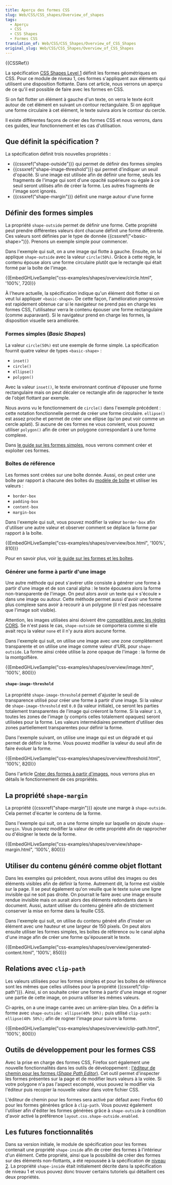 ```yaml
---
title: Aperçu des formes CSS
slug: Web/CSS/CSS_shapes/Overview_of_shapes
tags:
  - Aperçu
  - CSS
  - CSS Shapes
  - Formes CSS
translation_of: Web/CSS/CSS_Shapes/Overview_of_CSS_Shapes
original_slug: Web/CSS/CSS_Shapes/Overview_of_CSS_Shapes
---
```


{{CSSRef}}

La spécification [CSS Shapes Level 1](https://www.w3.org/TR/css-shapes/) définit les formes géométriques en CSS. Pour ce module de niveau 1, ces formes s'appliquent aux éléments qui utilisent une disposition flottante. Dans cet article, nous verrons un aperçu de ce qu'il est possible de faire avec les formes en CSS.

Si on fait flotter un élément à gauche d'un texte, on verra le texte écrit autour de cet élément en suivant un contour rectangulaire. Si on applique une forme circulaire à cet élément, le texte suivra alors le contour du cercle.

Il existe différentes façons de créer des formes CSS et nous verrons, dans ces guides, leur fonctionnement et les cas d'utilisation.

## Que définit la spécification ?

La spécification définit trois nouvelles propriétés :

- {{cssxref("shape-outside")}} qui permet de définir des formes simples
- {{cssxref("shape-image-threshold")}} qui permet d'indiquer un seuil d'opacité. Si une image est utilisée afin de définir une forme, seuls les fragments de l'image qui sont d'une opacité supérieure ou égale à ce seuil seront utilisés afin de créer la forme. Les autres fragments de l'image sont ignorés.
- {{cssxref("shape-margin")}} définit une marge autour d'une forme

## Définir des formes simples

La propriété `shape-outside` permet de définir une forme. Cette propriété peut prendre différentes valeurs dont chacune définit une forme différente. Ces valeurs sont définies par le type de donnée {{cssxref("&lt;basic-shape&gt;")}}. Prenons un exemple simple pour commencer.

Dans l'exemple qui suit, on a une image qui flotte à gauche. Ensuite, on lui applique `shape-outside` avec la valeur `circle(50%)`. Grâce à cette règle, le contenu épouse alors une forme circulaire plutôt que le rectangle qui était formé par la boîte de l'image.

{{EmbedGHLiveSample("css-examples/shapes/overview/circle.html", '100%', 720)}}

À l'heure actuelle, la spécification indique qu'un élément doit flotter si on veut lui appliquer `<basic-shape>`. De cette façon, l'amélioration progressive est rapidement obtenue car si le navigateur ne prend pas en charge les formes CSS, l'utilisateur verra le contenu épouser une forme rectangulaire (comme auparavant). Si le navigateur prend en charge les formes, la disposition visuelle sera améliorée.

### Formes simples (_Basic Shapes_)

La valeur `circle(50%)` est une exemple de forme simple. La spécification fournit quatre valeur de types `<basic-shape>` :

- `inset()`
- `circle()`
- `ellipse()`
- `polygon()`

Avec la valeur `inset()`, le texte environnant continue d'épouser une forme rectangulaire mais on peut décaler ce rectangle afin de rapprocher le texte de l'objet flottant par exemple.

Nous avons vu le fonctionnement de `circle()` dans l'exemple précédent : cette notation fonctionnelle permet de créer une forme circulaire. `ellipse()` est assez proche et permet de créer une ellipse (qu'on peut voir comme un cercle aplati). Si aucune de ces formes ne vous convient, vous pouvez utiliser `polygon()` afin de créer un polygone correspondant à une forme complexe.

Dans [le guide sur les formes simples](/fr/docs/Web/CSS/CSS_Shapes/Formes_simples), nous verrons comment créer et exploiter ces formes.

### Boîtes de référence

Les formes sont créées sur une boîte donnée. Aussi, on peut créer une boîte par rapport à chacune des boîtes du [modèle de boîte](/fr/docs/Apprendre/CSS/Introduction_%C3%A0_CSS/Le_mod%C3%A8le_de_bo%C3%AEte) et utiliser les valeurs :

- `border-box`
- `padding-box`
- `content-box`
- `margin-box`

Dans l'exemple qui suit, vous pouvez modifier la valeur `border-box` afin d'utiliser une autre valeur et observer comment se déplace la forme par rapport à la boîte.

{{EmbedGHLiveSample("css-examples/shapes/overview/box.html", '100%', 810)}}

Pour en savoir plus, voir [le guide sur les formes et les boîtes](/fr/docs/Web/CSS/CSS_Shapes/Shapes_From_Box_Values).

### Générer une forme à partir d'une image

Une autre méthode qui peut s'avérer utile consiste à générer une forme à partir d'une image et de son canal alpha : le texte épousera alors la forme non-transparente de l'image. On peut alors avoir un texte qui « s'écoule » dans une image ou autour. Cette méthode permet aussi d'avoir une forme plus complexe sans avoir à recourir à un polygone (il n'est pas nécessaire que l'image soit visible).

Attention, les images utilisées ainsi doivent être [compatibles avec les règles CORS](/fr/docs/Web/HTTP/CORS). Se n'est pass le cas, `shape-outside` se comportera comme si elle avait reçu la valeur `none` et il n'y aura alors aucune forme.

Dans l'exemple qui suit, on utilise une image avec une zone complètement transparente et on utilise une image comme valeur d'URL pour `shape-outside`. La forme ainsi créée utilise la zone opaque de l'image : la forme de la montgolfière.

{{EmbedGHLiveSample("css-examples/shapes/overview/image.html", '100%', 800)}}

#### `shape-image-threshold`

La propriété `shape-image-threshold` permet d'ajuster le seuil de transparence utilisé pour créer une forme à partir d'une image. Si la valeur de `shape-image-threshold` est `0.0` (la valeur initiale), ce seront les parties totalement transparentes de l'image qui créeront la forme. Si la valeur `1.0`, toutes les zones de l'image (y compris celles totalement opaques) seront utilisées pour la forme. Les valeurs intermédiaires permettent d'utiliser des zones partiellement transparentes pour définir la forme.

Dans l'exemple suivant, on utilise une image qui est un dégradé et qui permet de définir la forme. Vous pouvez modifier la valeur du seuil afin de faire évoluer la forme.

{{EmbedGHLiveSample("css-examples/shapes/overview/threshold.html", '100%', 820)}}

Dans l'article [Créer des formes à partir d'images](/fr/docs/Web/CSS/CSS_Shapes/Shapes_From_Images), nous verrons plus en détails le fonctionnement de ces propriétés.

## La propriété `shape-margin`

La propriété {{cssxref("shape-margin")}} ajoute une marge à `shape-outside`. Cela permet d'écarter le contenu de la forme.

Dans l'exemple qui suit, on a une forme simple sur laquelle on ajoute `shape-margin`. Vous pouvez modifier la valeur de cette propriété afin de rapprocher ou d'éloigner le texte de la forme.

{{EmbedGHLiveSample("css-examples/shapes/overview/shape-margin.html", '100%', 800)}}

## Utiliser du contenu généré comme objet flottant

Dans les exemples qui précèdent, nous avons utilisé des images ou des éléments visibles afin de définir la forme. Autrement dit, la forme est visible sur la page. Il se peut également qu'on veuille que le texte suive une ligne invisible qui ne soit pas droite. On pourrait le faire avec une image ensuite rendue invisible mais on aurait alors des éléments redondants dans le document. Aussi, autant utiliser du contenu généré afin de strictement conserver la mise en forme dans la feuille CSS.

Dans l'exemple qui suit, on utilise du contenu généré afin d'inséer un élément avec une hauteur et une largeur de 150 pixels. On peut alors ensuite utiliser les formes simples, les boîtes de référence ou le canal alpha d'une image afin de créer une forme qu'épouserait le texte.

{{EmbedGHLiveSample("css-examples/shapes/overview/generated-content.html", '100%', 850)}}

## Relations avec `clip-path`

Les valeurs utilisées pour les formes simples et pour les boîtes de référence sont les mêmes que celles utilisées pour la propriété {{cssxref("clip-path")}}. Ainsi, si on souhaite créer une forme à partir d'une image et rogner une partie de cette image, on pourra utiliser les mêmes valeurs.

Ci-après, on a une image carrée avec un arrière-plan bleu. On a défini la forme avec `shape-outside: ellipse(40% 50%);` puis utilisé `clip-path: ellipse(40% 50%);` afin de rogner l'image pour suivre la forme.

{{EmbedGHLiveSample("css-examples/shapes/overview/clip-path.html", '100%', 800)}}

## Outils de développement pour les formes CSS

Avec la prise en charge des formes CSS, Firefox sort également une nouvelle fonctionnalités dans les outils de développement : [l'éditeur de chemin pour les formes (_Shape Path Editor_)](/fr/docs/Outils/Inspecteur/Comment/Edit_CSS_shapes). Cet outil permet d'inspecter les formes présentes sur la page et de modifier leurs valeurs à la volée. Si votre polygone n'a pas l'aspect escompté, vous pouvez le modifier via l'éditeur puis recopier la nouvelle valeur dans votre fichier CSS.

L'éditeur de chemin pour les formes sera activé par défaut avec Firefox 60 pour les formes générées grâce à `clip-path`. Vous pouvez également l'utiliser afin d'éditer les formes générées grâce à `shape-outside` à condition d'avoir activé la préférence `layout.css.shape-outside.enabled`.

## Les futures fonctionnalités

Dans sa version initiale, le module de spécification pour les formes contenait une propriété `shape-inside` afin de créer des formes à l'intérieur d'un élément. Cette propriété, ainsi que la possibilité de créer des formes sur des éléments non-flottants, a été repoussée à la spécification de [niveau 2](https://drafts.csswg.org/css-shapes-2/). La propriété `shape-inside` était initialement décrite dans la spécification de niveau 1 et vous pouvez donc trouver certains tutoriels qui détaillent ces deux propriétés.
